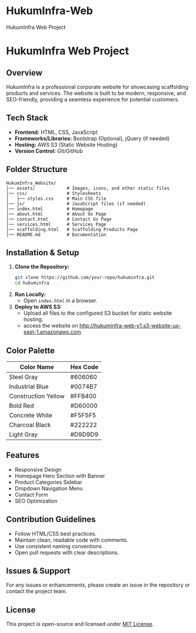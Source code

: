 # HukumInfra-Web
HukumInfra Web Project
# HukumInfra Web Project

## Overview
HukumInfra is a professional corporate website for showcasing scaffolding products and services. The website is built to be modern, responsive, and SEO-friendly, providing a seamless experience for potential customers.

## Tech Stack
- **Frontend:** HTML, CSS, JavaScript
- **Frameworks/Libraries:** Bootstrap (Optional), jQuery (if needed)
- **Hosting:** AWS S3 (Static Website Hosting)
- **Version Control:** Git/GitHub

## Folder Structure
```
HukumInfra_Website/
│── assets/            # Images, icons, and other static files
│── css/               # Stylesheets
│   ├── styles.css     # Main CSS file
│── js/                # JavaScript files (if needed)
│── index.html         # Homepage
│── about.html         # About Us Page
│── contact.html       # Contact Us Page
│── services.html      # Services Page
│── scaffolding.html   # Scaffolding Products Page
│── README.md          # Documentation
```

## Installation & Setup
1. **Clone the Repository:**
   ```bash
   git clone https://github.com/your-repo/hukuminfra.git
   cd hukuminfra
   ```
2. **Run Locally:**
   - Open `index.html` in a browser.
3. **Deploy to AWS S3:**
   - Upload all files to the configured S3 bucket for static website hosting.
   - access the website on http://hukuminfra-web-v1.s3-website-us-east-1.amazonaws.com

## Color Palette
| Color Name | Hex Code |
|------------|----------|
| Steel Gray | #606060 |
| Industrial Blue | #0074B7 |
| Construction Yellow | #FFB400 |
| Bold Red | #D60000 |
| Concrete White | #F5F5F5 |
| Charcoal Black | #222222 |
| Light Gray | #D9D9D9 |

## Features
- Responsive Design
- Homepage Hero Section with Banner
- Product Categories Sidebar
- Dropdown Navigation Menu
- Contact Form
- SEO Optimization

## Contribution Guidelines
- Follow HTML/CSS best practices.
- Maintain clean, readable code with comments.
- Use consistent naming conventions.
- Open pull requests with clear descriptions.

## Issues & Support
For any issues or enhancements, please create an issue in the repository or contact the project team.

## License
This project is open-source and licensed under [MIT License](LICENSE).


